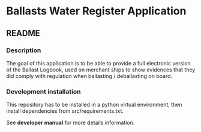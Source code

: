 # Ballasts Water Register Application

## README

### Description

The goal of this application is to be able to provide a full electronic version 
of the Ballast Logbook, used on merchant ships to show evidences that they did 
comply with regulation when ballasting / deballasting on board.

### Development installation

This repository has to be installed in a python virtual environment, then 
install dependencies from src/requirements.txt.

See **developer manual** for more details information.